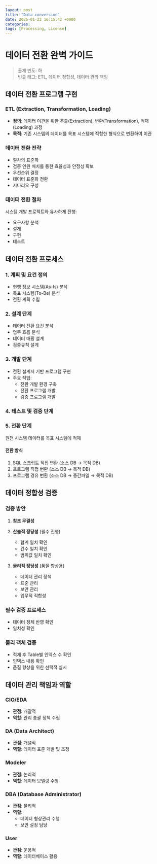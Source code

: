 ```yaml
---
layout: post
title: "Data conversion"
date: 2025-01-22 16:15:42 +0900
categories: 
tags: [Processing, License]
---
```


# 데이터 전환 완벽 가이드

> 출제 빈도: 하  
> 빈출 태그: ETL, 데이터 정합성, 데이터 관리 책임

## 데이터 전환 프로그램 구현

### ETL (Extraction, Transformation, Loading)
* **정의**: 데이터 이관을 위한 추출(Extraction), 변환(Transformation), 적재(Loading) 과정
* **목적**: 기존 시스템의 데이터를 목표 시스템에 적합한 형식으로 변환하여 이관

### 데이터 전환 전략
* 절차의 표준화
* 검증 인원 배치를 통한 효율성과 안정성 확보
* 우선순위 결정
* 데이터 표준화 전환
* 시나리오 구성

### 데이터 전환 절차
시스템 개발 프로젝트와 유사하게 진행:
* 요구사항 분석
* 설계
* 구현
* 테스트

## 데이터 전환 프로세스

### 1. 계획 및 요건 정의
* 현행 정보 시스템(As-Is) 분석
* 목표 시스템(To-Be) 분석
* 전환 계획 수립

### 2. 설계 단계
* 데이터 전환 요건 분석
* 업무 흐름 분석
* 데이터 매핑 설계
* 검증규칙 설계

### 3. 개발 단계
* 전환 설계서 기반 프로그램 구현
* 주요 작업:
  * 전환 개발 환경 구축
  * 전환 프로그램 개발
  * 검증 프로그램 개발

### 4. 테스트 및 검증 단계

### 5. 전환 단계
원천 시스템 데이터를 목표 시스템에 적재

#### 전환 방식
1. SQL 스크립트 직접 변환 (소스 DB → 목적 DB)
2. 프로그램 직접 변환 (소스 DB → 목적 DB)
3. 프로그램 경유 변환 (소스 DB → 중간파일 → 목적 DB)

## 데이터 정합성 검증

### 검증 방안
1. **참조 무결성**

2. **산술적 정당성** (필수 진행)
   * 합계 일치 확인
   * 건수 일치 확인
   * 범위값 일치 확인

3. **물리적 정당성** (품질 향상용)
   * 데이터 관리 정책
   * 표준 관리
   * 보안 관리
   * 업무적 적합성

### 필수 검증 프로세스
* 데이터 정제 반영 확인
* 일치성 확인

### 물리 객체 검증
* 적재 후 Table별 인덱스 수 확인
* 인덱스 내용 확인
* 품질 향상을 위한 선택적 실시

## 데이터 관리 책임과 역할

### CIO/EDA
* **관점**: 개괄적
* **역할**: 관리 총괄 정책 수립

### DA (Data Architect)
* **관점**: 개념적
* **역할**: 데이터 표준 개발 및 조정

### Modeler
* **관점**: 논리적
* **역할**: 데이터 모델링 수행

### DBA (Database Administrator)
* **관점**: 물리적
* **역할**: 
  * 데이터 형상관리 수행
  * 보안 설정 담당

### User
* **관점**: 운용적
* **역할**: 데이터베이스 활용